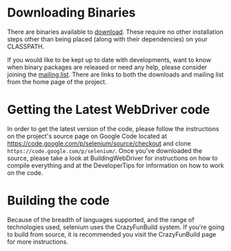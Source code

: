 # Downloading Binaries

There are binaries available to [download](http://code.google.com/p/selenium/downloads/list). These require no other installation steps other than being placed (along with their dependencies) on your CLASSPATH.

If you would like to be kept up to date with developments, want to know when binary packages are released or need any help, please consider joining the [mailing list](http://groups.google.com/group/webdriver). There are links to both the downloads and mailing list from the home page of the project.

# Getting the Latest WebDriver code

In order to get the latest version of the code, please follow the instructions on the project's source page on Google Code located at https://code.google.com/p/selenium/source/checkout and clone `https://code.google.com/p/selenium/`. Once you've downloaded the source, please take a look at BuildingWebDriver for instructions on how to compile everything and at the DeveloperTips for information on how to work on the code.

# Building the code

Because of the breadth of languages supported, and the range of technologies used, selenium uses the CrazyFunBuild system. If you're going to build from source, it is recommended you visit the CrazyFunBuild page for more instructions.
